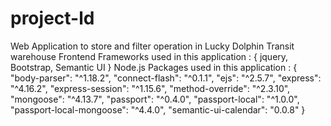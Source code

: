 # project-ld
Web Application to store and filter operation in Lucky Dolphin Transit warehouse
Frontend Frameworks used in this application : { jquery, Bootstrap, Semantic UI }
Node.js Packages used in this application : {
    "body-parser": "^1.18.2",
    "connect-flash": "^0.1.1",
    "ejs": "^2.5.7",
    "express": "^4.16.2",
    "express-session": "^1.15.6",
    "method-override": "^2.3.10",
    "mongoose": "^4.13.7",
    "passport": "^0.4.0",
    "passport-local": "^1.0.0",
    "passport-local-mongoose": "^4.4.0",
    "semantic-ui-calendar": "0.0.8"
  }
  
